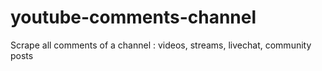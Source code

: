 # youtube-comments-channel
Scrape all comments of a channel : videos, streams, livechat, community posts

